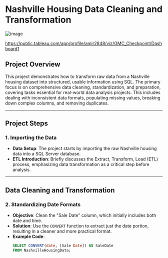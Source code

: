 # Nashville Housing Data Cleaning and Transformation
![image](https://github.com/user-attachments/assets/aa91c4d7-537e-42f2-baed-f860aa4a932d)

https://public.tableau.com/app/profile/amir2848/viz/GMC_Checkpoint/Dashboard1

## Project Overview
This project demonstrates how to transform raw data from a Nashville housing dataset into structured, usable information using SQL. The primary focus is on comprehensive data cleaning, standardization, and preparation, covering tasks essential for real-world data analysis projects. This includes dealing with inconsistent data formats, populating missing values, breaking down complex columns, and removing duplicates.

---

## Project Steps

### 1. Importing the Data
- **Data Setup**: The project starts by importing the raw Nashville housing data into a SQL Server database.
- **ETL Introduction**: Briefly discusses the Extract, Transform, Load (ETL) process, emphasizing data transformation as a critical step before analysis.

---

## Data Cleaning and Transformation

### 2. Standardizing Date Formats
- **Objective**: Clean the "Sale Date" column, which initially includes both date and time.
- **Solution**: Use the `CONVERT` function to extract just the date portion, resulting in a cleaner and more practical format.
- **Example Code**:
  ```sql
  SELECT CONVERT(date, [Sale Date]) AS SaleDate
  FROM NashvilleHousingData;
